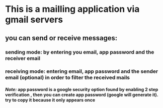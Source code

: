 # This is a mailling application via gmail servers
## you can send or receive messages:
### sending mode: by entering you email, app password and the receiver email
### receiving mode: entering email, app password and the sender email (optional) in order to filter the received mails
#### *Note:* app password is a google security option found by enabling 2 step verification , then you can create app password (google will generate it). try to copy it because it only appears once 
